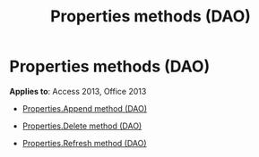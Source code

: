﻿---
title: Properties methods (DAO)
TOCTitle: Methods
ms:assetid: dc2e4609-7903-4c85-bc3a-7f2c7ee58ad1
ms:mtpsurl: https://msdn.microsoft.com/library/Dn125759(v=office.15)
ms:contentKeyID: 52074632
ms.date: 09/18/2015
mtps_version: v=office.15
---

# Properties methods (DAO)


**Applies to**: Access 2013, Office 2013



  - [Properties.Append method (DAO)](properties-append-method-dao.md)

  - [Properties.Delete method (DAO)](properties-delete-method-dao.md)

  - [Properties.Refresh method (DAO)](properties-refresh-method-dao.md)


